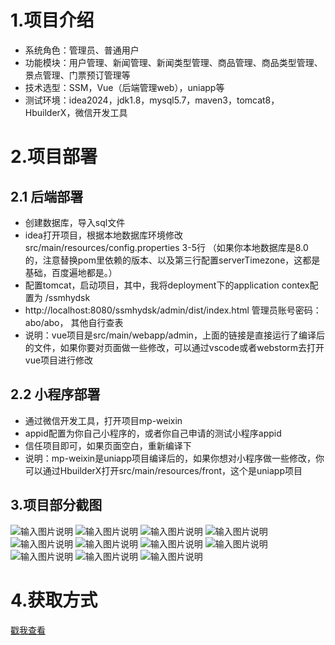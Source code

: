 # 1.项目介绍
- 系统角色：管理员、普通用户
- 功能模块：用户管理、新闻管理、新闻类型管理、商品管理、商品类型管理、景点管理、门票预订管理等
- 技术选型：SSM，Vue（后端管理web），uniapp等
- 测试环境：idea2024，jdk1.8，mysql5.7，maven3，tomcat8，HbuilderX，微信开发工具
# 2.项目部署
## 2.1 后端部署
- 创建数据库，导入sql文件
- idea打开项目，根据本地数据库环境修改 src/main/resources/config.properties  3-5行 （如果你本地数据库是8.0的，注意替换pom里依赖的版本、以及第三行配置serverTimezone，这都是基础，百度遍地都是。）
- 配置tomcat，启动项目，其中，我将deployment下的application contex配置为 /ssmhydsk
- http://localhost:8080/ssmhydsk/admin/dist/index.html   管理员账号密码：abo/abo， 其他自行查表
- 说明：vue项目是src/main/webapp/admin，上面的链接是直接运行了编译后的文件，如果你要对页面做一些修改，可以通过vscode或者webstorm去打开vue项目进行修改
## 2.2 小程序部署
- 通过微信开发工具，打开项目mp-weixin
- appid配置为你自己小程序的，或者你自己申请的测试小程序appid
- 信任项目即可，如果页面空白，重新编译下
- 说明：mp-weixin是uniapp项目编译后的，如果你想对小程序做一些修改，你可以通过HbuilderX打开src/main/resources/front，这个是uniapp项目
## 3.项目部分截图
![输入图片说明](1.png)
![输入图片说明](2.png)
![输入图片说明](3.png)
![输入图片说明](4.png)
![输入图片说明](5.png)
![输入图片说明](6.png)
![输入图片说明](7.png)
![输入图片说明](8.png)
![输入图片说明](9.png)
![输入图片说明](91.png)
![输入图片说明](92.png)

# 4.获取方式
[戳我查看](https://gitee.com/aven999/mall)
